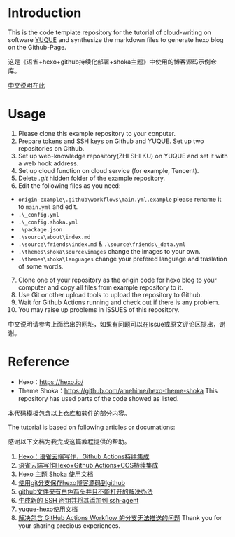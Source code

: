 # Introduction
This is the code template repository for the tutorial of cloud-writing on software [YUQUE](https://www.yuque.com/) and synthesize the markdown files to generate hexo blog on the Github-Page.

这是《语雀+hexo+github持续化部署+shoka主题》中使用的博客源码示例仓库。

[中文说明在此](https://dream.emerge.cyou/yuque/%E3%80%90%E6%95%99%E7%A8%8B%E3%80%91%E8%AF%AD%E9%9B%80+hexo+github%E6%8C%81%E7%BB%AD%E5%8C%96%E9%83%A8%E7%BD%B2+shoka%E4%B8%BB%E9%A2%98/)

# Usage
1. Please clone this example repository to your conputer.
2. Prepare tokens and SSH keys on Github and YUQUE. Set up two repositories on Github.
3. Set up web-knowledge repository(ZHI SHI KU) on YUQUE and set it with a web hook address.
4. Set up cloud function on cloud service (for example, Tencent).
5. Delete *.git* hidden folder of the example repository.
6. Edit the following files as you need:
  - `origin-example\.github\workflows\main.yml.example` please rename it to `main.yml` and edit.
  - `.\_config.yml`
  - `.\_config.shoka.yml`
  - `.\package.json`
  - `.\source\about\index.md`
  - `.\source\friends\index.md` & `.\source\friends\_data.yml`
  - `.\themes\shoka\source\images` change the images to your own.
  - `.\themes\shoka\languages` change your prefered language and traslation of some words.
7. Clone one of your repository as the origin code for hexo blog to your computer and copy all files from example repository to it.
8. Use Git or other upload tools to upload the repository to Github.
9. Wait for Github Actions running and check out if there is any problem.
10. You may raise up problems in ISSUES of this repository.

中文说明请参考上面给出的网址，如果有问题可以在Issue或原文评论区提出，谢谢。

# Reference
- Hexo：https://hexo.io/
- Theme Shoka：https://github.com/amehime/hexo-theme-shoka
This repository has used parts of the code showed as listed. 

本代码模板包含以上仓库和软件的部分内容。

The tutorial is based on following articles or documations: 

感谢以下文档为我完成这篇教程提供的帮助。

1. [Hexo：语雀云端写作，Github Actions持续集成](https://blog.csdn.net/z_johnny/article/details/104629805/)
2. [语雀云端写作Hexo+Github Actions+COS持续集成](https://www.yuque.com/1874w/1874.cool/roeayv)
3. [Hexo 主题 Shoka 使用文档](https://shoka.lostyu.me/computer-science/note/theme-shoka-doc/)
4. [使用git分支保存hexo博客源码到github](https://zhuanlan.zhihu.com/p/71544809)
5. [github文件夹有白色箭头并且不能打开的解决办法](https://blog.csdn.net/xiebaochun/article/details/114143346)
6. [生成新的 SSH 密钥并将其添加到 ssh-agent](https://docs.github.com/cn/authentication/connecting-to-github-with-ssh/generating-a-new-ssh-key-and-adding-it-to-the-ssh-agent)
7. [yuque-hexo使用文档](https://github.com/x-cold/yuque-hexo)
8. [解决包含 GitHub Actions Workflow 的分支无法推送的问题](https://blog.walterlv.com/post/github-push-failed-without-workflow-scope.html)
Thank you for your sharing precious experiences.
